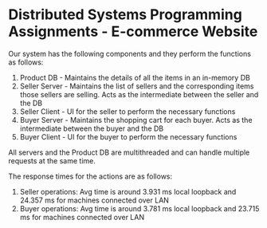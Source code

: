 # Distributed Systems Programming Assignments - E-commerce Website

Our system has the following components and they perform the functions as follows:
1) Product DB - Maintains the details of all the items in an in-memory DB
2) Seller Server - Maintains the list of sellers and the corresponding items those sellers are selling. Acts as the intermediate between the seller and the DB
3) Seller Client - UI for the seller to perform the necessary functions
4) Buyer Server - Maintains the shopping cart for each buyer. Acts as the intermediate between the buyer and the DB
5) Buyer Client - UI for the buyer to perform the necessary functions

All servers and the Product DB are multithreaded and can handle multiple requests at the same time.

The response times for the actions are as follows:
1) Seller operations: Avg time is around 3.931 ms local loopback and 24.357 ms for machines connected over LAN
2) Buyer operations: Avg time is around 3.781 ms local loopback and 23.715 ms for machines connected over LAN
